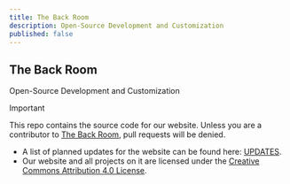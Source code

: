 ```yaml
---
title: The Back Room
description: Open-Source Development and Customization
published: false
---
```


## The Back Room

Open-Source Development and Customization

> [!IMPORTANT]
> This repo contains the source code for our website. Unless you are a contributor to [The Back Room][The Back Room], pull requests will be denied.
>
> - A list of planned updates for the website can be found here: [UPDATES][UPDATES].  
> - Our website and all projects on it are licensed under the [Creative Commons Attribution 4.0 License][LICENSE].

[The Back Room]: https://the-back-room.info
[UPDATES]: /UPDATES.md
[LICENSE]: /LICENSE.md
